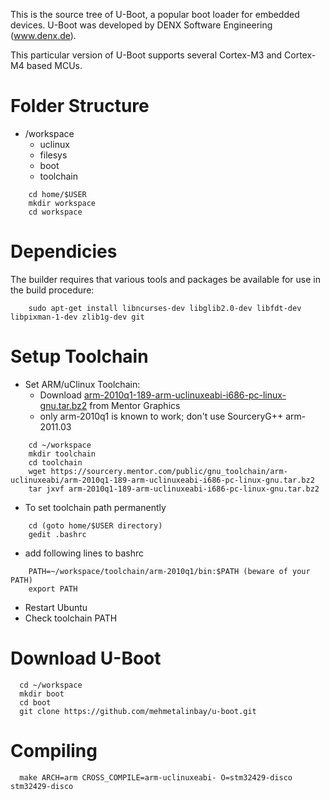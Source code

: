 This is the source tree of U-Boot, a popular boot loader for embedded devices. U-Boot was developed by DENX Software Engineering (www.denx.de).

This particular version of U-Boot supports several Cortex-M3 and Cortex-M4 based MCUs.

Folder Structure
=========
* /workspace
  - uclinux
  - filesys
  - boot
  - toolchain

```
	cd home/$USER
	mkdir workspace
	cd workspace
```
Dependicies
=========
The builder requires that various tools and packages be available for use in
the build procedure:
```
	sudo apt-get install libncurses-dev libglib2.0-dev libfdt-dev libpixman-1-dev zlib1g-dev git
```
Setup Toolchain
=========
* Set ARM/uClinux Toolchain:
  - Download [arm-2010q1-189-arm-uclinuxeabi-i686-pc-linux-gnu.tar.bz2](https://sourcery.mentor.com/public/gnu_toolchain/arm-uclinuxeabi/arm-2010q1-189-arm-uclinuxeabi-i686-pc-linux-gnu.tar.bz2) from Mentor Graphics
  - only arm-2010q1 is known to work; don't use SourceryG++ arm-2011.03
```
	cd ~/workspace
	mkdir toolchain
	cd toolchain
	wget https://sourcery.mentor.com/public/gnu_toolchain/arm-uclinuxeabi/arm-2010q1-189-arm-uclinuxeabi-i686-pc-linux-gnu.tar.bz2
	tar jxvf arm-2010q1-189-arm-uclinuxeabi-i686-pc-linux-gnu.tar.bz2
```
* To set toolchain path permanently
```
	cd (goto home/$USER directory)
	gedit .bashrc
```
* add following lines to bashrc
```
	PATH=~/workspace/toolchain/arm-2010q1/bin:$PATH (beware of your PATH)
	export PATH
```
* Restart Ubuntu
* Check toolchain PATH

Download U-Boot
=========
```
  cd ~/workspace
  mkdir boot
  cd boot
  git clone https://github.com/mehmetalinbay/u-boot.git
```
Compiling
=========
```
  make ARCH=arm CROSS_COMPILE=arm-uclinuxeabi- O=stm32429-disco stm32429-disco
```

